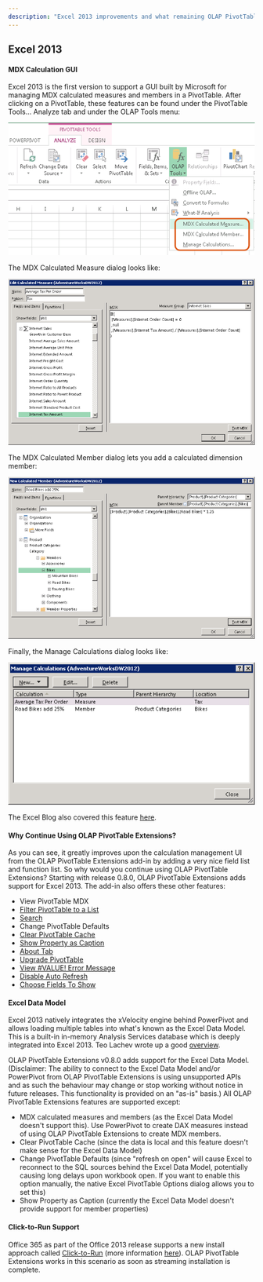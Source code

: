 ```yaml
---
description: "Excel 2013 improvements and what remaining OLAP PivotTable Extensions functionality is still useful. Describes the Excel Data Model and click-to-run installation"
---
```

## Excel 2013

#### MDX Calculation GUI

Excel 2013 is the first version to support a GUI built by Microsoft for managing MDX calculated measures and members in a PivotTable. After clicking on a PivotTable, these features can be found under the PivotTable Tools... Analyze tab and under the OLAP Tools menu:

![](Excel%202013_Excel2013MDXMenu.png)

The MDX Calculated Measure dialog looks like:

![](Excel%202013_Excel2013CalculatedMeasure.png)

The MDX Calculated Member dialog lets you add a calculated dimension member:

![](Excel%202013_Excel2013CalculatedMember.png)

Finally, the Manage Calculations dialog looks like:

![](Excel%202013_Excel2013ManageCalculations.png)

The Excel Blog also covered this feature [here](http://blogs.office.com/b/microsoft-excel/archive/2012/10/15/calculated-member-and-measures-in-excel-2013.aspx).


#### Why Continue Using OLAP PivotTable Extensions?

As you can see, it greatly improves upon the calculation management UI from the OLAP PivotTable Extensions add-in by adding a very nice field list and function list. So why would you continue using OLAP PivotTable Extensions? Starting with release 0.8.0, OLAP PivotTable Extensions adds support for Excel 2013. The add-in also offers these other features:

* View PivotTable MDX
* [Filter PivotTable to a List](Filter-List)
* [Search](Search)
* Change PivotTable Defaults
* [Clear PivotTable Cache](Clear-PivotTable-Cache)
* [Show Property as Caption](Show-Property-As-Caption)
* [About Tab](About-Tab)
* [Upgrade PivotTable](About-Tab)
* [View #VALUE! Error Message](View-Error-Message)
* [Disable Auto Refresh](Disable-Auto-Refresh)
* [Choose Fields To Show](Choose-Fields-to-Show)


#### Excel Data Model

Excel 2013 natively integrates the xVelocity engine behind PowerPivot and allows loading multiple tables into what's known as the Excel Data Model. This is a built-in in-memory Analysis Services database which is deeply integrated into Excel 2013. Teo Lachev wrote up a good [overview](http://prologika.com/CS/blogs/blog/archive/2012/07/22/what-s-new-in-office-2013-bi-part-1-personal-bi-with-excel.aspx).

OLAP PivotTable Extensions v0.8.0 adds support for the Excel Data Model. (Disclaimer: The ability to connect to the Excel Data Model and/or PowerPivot from OLAP PivotTable Extensions is using unsupported APIs and as such the behaviour may change or stop working without notice in future releases. This functionality is provided on an "as-is" basis.) All OLAP PivotTable Extensions features are supported except:

* MDX calculated measures and members (as the Excel Data Model doesn't support this). Use PowerPivot to create DAX measures instead of using OLAP PivotTable Extensions to create MDX members.
* Clear PivotTable Cache (since the data is local and this feature doesn't make sense for the Excel Data Model)
* Change PivotTable Defaults (since "refresh on open" will cause Excel to reconnect to the SQL sources behind the Excel Data Model, potentially causing long delays upon workbook open. If you want to enable this option manually, the native Excel PivotTable Options dialog allows you to set this)
* Show Property as Caption (currently the Excel Data Model doesn't provide support for member properties)


#### Click-to-Run Support

Office 365 as part of the Office 2013 release supports a new install approach called [Click-to-Run](http://technet.microsoft.com/en-us/library/jj219420(v=office.15).aspx) (more information [here](http://blogs.office.com/b/office-next/archive/2012/08/27/click-to-run-and-office-on-demand.aspx)). OLAP PivotTable Extensions works in this scenario as soon as streaming installation is complete.
